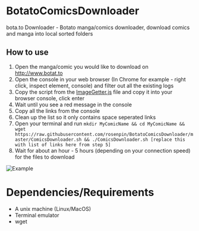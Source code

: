 # BotatoComicsDownloader
bota.to Downloader - Botato manga/comics downloader, download comics and manga into local sorted folders

## How to use

1. Open the manga/comic you would like to download on http://www.botat.to
2. Open the console in your web browser (In Chrome for example - right click, inspect element, console) and filter out all the existing logs
3. Copy the script from the [ImageGetter.js](/ImageGetter.js) file and copy it into your browser console, click enter
4. Wait until you see a red message in the console
5. Copy all the links from the console
6. Clean up the list so it only contains space seperated links 
7. Open your terminal and run ```mkdir MyComicName && cd MyComicName && wget https://raw.githubusercontent.com/rosenpin/BotatoComicsDownloader/master/ComicsDownloader.sh && ./ComicsDownloader.sh [replace this with list of links here from step 5]```
8. Wait for about an hour - 5 hours (depending on your connection speed) for the files to download

![Example](http://i.imgur.com/ppnabJq.png)

# Dependencies/Requirements
* A unix machine (Linux/MacOS)
* Terminal emulator
* wget
